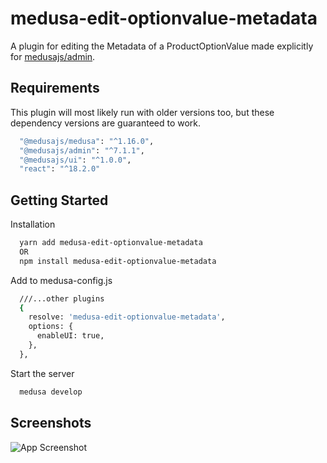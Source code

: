 # medusa-edit-optionvalue-metadata
A plugin for editing the Metadata of a ProductOptionValue made explicitly for [medusajs/admin](https://github.com/medusajs/admin).

## Requirements
This plugin will most likely run with older versions too, but these dependency versions are guaranteed to work.
```bash
  "@medusajs/medusa": "^1.16.0",
  "@medusajs/admin": "^7.1.1",
  "@medusajs/ui": "^1.0.0",
  "react": "^18.2.0"
```

## Getting Started
Installation
```bash
  yarn add medusa-edit-optionvalue-metadata
  OR
  npm install medusa-edit-optionvalue-metadata
```

Add to medusa-config.js
```bash
  ///...other plugins
  {
    resolve: 'medusa-edit-optionvalue-metadata',
    options: {
      enableUI: true,
    },
  },
```

Start the server
```bash
  medusa develop
```


## Screenshots
![App Screenshot](https://github.com/git-Veak/medusa-edit-optionvalue-metadata/assets/51446230/93bff6bc-2237-4628-b553-73f8511fc732)